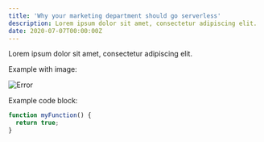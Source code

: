 ```yaml
---
title: 'Why your marketing department should go serverless'
description: Lorem ipsum dolor sit amet, consectetur adipiscing elit.
date: 2020-07-07T00:00:00Z
---
```


Lorem ipsum dolor sit amet, consectetur adipiscing elit.

Example with image:

![Error](/assets/images/posts/error.png)

Example code block:

```js
function myFunction() {
  return true;
}
```
